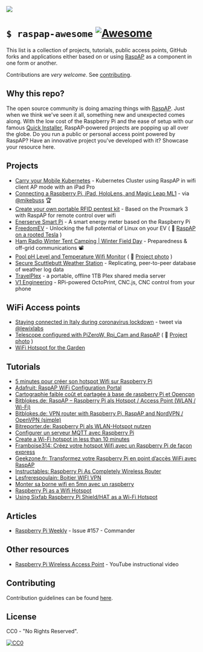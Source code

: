 ![](https://i.imgur.com/UdgDKPi.png)
# `$ raspap-awesome` [![Awesome](https://awesome.re/badge.svg)](https://github.com/thibmaek/awesome-raspberry-pi)

This list is a collection of projects, tutorials, public access points, GitHub forks and applications either based on or using [RaspAP](https://github.com/billz/raspap-webgui) as a component in one form or another. 

Contributions are *very welcome*. See [contributing](#contributing). 

## Why this repo?
The open source community is doing amazing things with [RaspAP](https://github.com/billz/raspap-webgui). Just when we think we've seen it all, something new and unexpected comes along. With the low cost of the Raspberry Pi and the ease of setup with our famous [Quick Installer](https://github.com/billz/raspap-webgui#quick-installer), RaspAP-powered projects are popping up all over the globe.  Do you run a public or personal access point powered by RaspAP? Have an innovative project you've developed with it? Showcase your resource here.

## Projects
- [Carry your Mobile Kubernetes](https://blog.kube-mesh.io/carry-your-mobile-kubernetes/) - Kubernetes Cluster using RaspAP in wifi client AP mode with an iPad Pro
- [Connecting a Raspberry Pi, iPad, HoloLens, and Magic Leap ML1](https://mikebuss.com/2020/01/27/ipad-hololens-rpi-part-1/) - via [@mikebuss](https://twitter.com/michaeltbuss) 🏆
- [Create your own portable RFID pentest kit](https://pfery.com/create-your-own-portable-rfid-pentest-kit/) - Based on the Proxmark 3 with RaspAP for remote control over wifi
- [Enerserve Smart Pi](https://www.enerserve.eu/en/service/smartpi/manual/networkconfiguration.html) - A smart energy meter based on the Raspberry Pi
- [FreedomEV](https://github.com/jnuyens/freedomev/) - Unlocking the full potential of Linux on your EV ( 📸 [RaspAP on a rooted Tesla](https://i.imgur.com/D8XlRkZ.jpg) )
- [Ham Radio Winter Tent Camping | Winter Field Day](https://youtu.be/jCfdIonDL8I?t=534) - Preparedness & off-grid communications 📽
- [Pool pH Level and Temperature Wifi Monitor](https://deanfourie.me/pool-monitor/3/) ( 📸 [Project photo](https://imgur.com/a/eGVyTUf) )
- [Secure Scuttlebutt Weather Station](https://rickcarlino.com/2019/04/06/a-weather-station-with-raspberry-pi-and-secure-scuttlebutt-html.html) - Replicating, peer-to-peer database of weather log data
- [TravelPlex](https://medium.com/@laiello/creating-a-portable-plex-server-travelplex-2fea8c0e5d84) - a portable, offline 1TB Plex shared media server
- [V1 Engineering](https://www.v1engineering.com/dip-a-toe-in-the-pool-v1pi/) - RPi-powered OctoPrint, CNC.js, CNC control from your phone

## WiFi Access points
- [Staying connected in Italy during coronavirus lockdown](https://twitter.com/lewixlabs/status/1238086742286180352) - tweet via [@lewixlabs](https://twitter.com/lewixlabs)
- [Telescope configured with PiZeroW, Rpi_Cam and RaspAP](https://twitter.com/polos5tdi/status/1018954493814296576) ( 📸  [Project photo](https://pbs.twimg.com/media/DiQNsPRV4AAPyV3?format=jpg&name=large) )
- [WiFi Hotspot for the Garden](https://flhoest.blogspot.com/2018/07/raspberry-pi-wifi-hotspot-for-garden.html)

## Tutorials
- [5 minutes pour créer son hotspot Wifi sur Raspberry Pi](https://bentek.fr/creer-hotspot-wifi-sur-raspberry-pi/)
- [Adafruit: RaspAP WiFi Configuration Portal](https://blog.adafruit.com/2016/06/24/raspap-wifi-configuration-portal-piday-raspberrypi-raspberry_pi/)
- [Cartographie faible coût et partagée à base de raspberry Pi et Opencpn](https://rm-asso.org/cartographie-faible-cout-et-partagee-a-base-de-raspberry-pi-et-opencpn/) 
- [Bitblokes.de: RaspAP – Raspberry Pi als Hotspot / Access Point (WLAN / Wi-Fi)](https://www.bitblokes.de/raspap-raspberry-pi-als-hotspot-access-point-wlan-wi-fi-benutzen/) 
- [Bitblokes.de: VPN router with Raspberry Pi, RaspAP and NordVPN / OpenVPN (simple)](https://www.bitblokes.de/vpn-router-mit-raspberry-pi-raspap-und-nordvpn-openvpn-einfach/) 
- [Bitreporter.de: Raspberry Pi als WLAN-Hotspot nutzen](https://bitreporter.de/raspberrypi/raspberry-pi-als-wlan-hotspot-nutzen) 
- [Configurer un serveur MQTT avec Raspberry Pi](https://emirchouchane.com/mqtt-raspberry-pi/) 
- [Create a Wi-Fi hotspot in less than 10 minutes](https://howtoraspberrypi.com/create-a-wi-fi-hotspot-in-less-than-10-minutes-with-pi-raspberry/)
- [Framboise314: Créez votre hotspot Wifi avec un Raspberry Pi de façon express](https://www.framboise314.fr/raspap-creez-votre-hotspot-wifi-avec-un-raspberry-pi-de-facon-express/) 
- [Geekzone.fr: Transformez votre Raspberry Pi en point d’accès WiFi avec RaspAP](https://www.geekzone.fr/2018/11/05/transformez-votre-raspberry-pi-en-point-dacces-wifi-avec-raspap/) 
- [Instructables: Raspberry Pi As Completely Wireless Router](https://www.instructables.com/id/Raspberry-Pi-As-Completely-Wireless-Router/)
- [Lesfrerespoulain: Boitier WIFI VPN](https://lesfrerespoulain.fr/boitier-wifi-vpn/) 
- [Monter sa borne wifi en 5mn avec un raspberry](https://tutox.fr/2019/11/19/monter-sa-borne-wifi-en-5mn-avec-un-raspberry/) 
- [Raspberry Pi as a Wifi Hotspot](https://raspberry-valley.azurewebsites.net/RaspAP-Wifi-Hotspot/)
- [Using Sixfab Raspberry Pi Shield/HAT as a Wi-Fi Hotspot](https://sixfab.com/using-sixfab-raspberry-p-shield-hat-as-a-wi-fi-hotspot-access-point/)

## Articles
- [Raspberry Pi Weekly](https://www.raspberrypi.org/weekly/commander/) - Issue #157 - Commander

## Other resources
- [Raspberry Pi Wireless Access Point](https://www.youtube.com/watch?v=RvOyafQeOoY) - YouTube instructional video

## Contributing

Contribution guidelines can be found [here](/CONTRIBUTING.md).

## License

CC0 - "No Rights Reserved". 

[![CC0](http://mirrors.creativecommons.org/presskit/buttons/88x31/svg/cc-zero.svg)](https://creativecommons.org/publicdomain/zero/1.0/)
